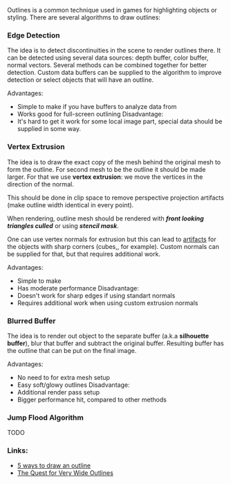 Outlines is a common technique used in games for highlighting objects or styling. There are several algorithms to draw outlines:

### Edge Detection
The idea is to detect discontinuities in the scene to render outlines there. It can be detected using several data sources: depth buffer, color buffer, normal vectors. Several methods can be combined together for better detection. Custom data buffers can be supplied to the algorithm to improve detection or select objects that will have an outline.

Advantages:
- Simple to make if you have buffers to analyze data from
- Works good for full-screen outlining
Disadvantage:
- It's hard to get it work for some local image part, special data should be supplied in some way.

### Vertex Extrusion
The idea is to draw the exact copy of the mesh behind the original mesh to form the outline. For second mesh to be the outline it should be made larger. For that we use **vertex extrusion**: we move the vertices in the direction of the normal.

This should be done in clip space to remove perspective projection artifacts (make outline width identical in every point).

When rendering, outline mesh should be rendered with ***front looking triangles culled*** or using ***stencil mask***.

One can use vertex normals for extrusion but this can lead to [artifacts](https://ameye.dev/notes/rendering-outlines/vertex-extrusion/normal-vector.png-900w.webp) for the objects with sharp corners (cubes,, for example). Custom normals can be supplied for that, but that requires additional work.

Advantages:
- Simple to make
- Has moderate performance
Disadvantage:
- Doesn't work for sharp edges if using standart normals
- Requires additional work when using custom extrusion normals

### Blurred Buffer
The idea is to render out object to the separate buffer (a.k.a **silhouette buffer**), blur that buffer and subtract the original buffer. Resulting buffer has the outline that can be put on the final image.

Advantages:
- No need to for extra mesh setup
- Easy soft/glowy outlines
Disadvantage:
- Additional render pass setup
- Bigger performance hit, compared to other methods

### Jump Flood Algorithm
TODO


### Links:
- [5 ways to draw an outline](https://ameye.dev/notes/rendering-outlines/)
- [The Quest for Very Wide Outlines](https://bgolus.medium.com/the-quest-for-very-wide-outlines-ba82ed442cd10)
